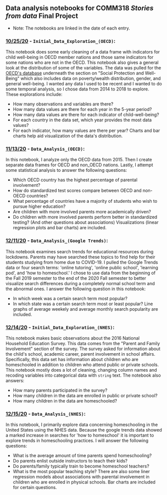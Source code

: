 ## Data analysis notebooks for COMM318 _Stories from data_ Final Project

* Note: The notebooks are linked in the date of each entry.

### [10/25/20](https://commjhub.asc.upenn.edu/user/aheyward/notebooks/comm318_F20/comm318_F20_Final_Project/data_analysis/Initial_Data_Exploration_(OECD).ipynb) - `Initial_Data_Exploration_(OECD)`:
This notebook does some early cleaning of a data frame with indicators for child well-being in OECD member nations and those same indicators for some nations who are not in the OECD. This notebook also gives a general look at the distribution of some of the variables. The data was pulled for the [OECD's database](https://stats.oecd.org/) underneath the section on "Social Protection and Well-Being" which also includes data on poverty/wealth distribution, gender, and general well-being. I wanted any data I used to be recent and I wanted to do some temporal analysis, so I chose data from 2014 to 2018 to explore. These explorations include: 
* How many observations and variables are there?
* How many data values are there for each year in the 5-year period?
* How many data values are there for each indicator of child-well-being?
* For each country in the data set, which year provides the most data values? 
* For each indicator, how many values are there per year?
Charts and bar charts help aid visualization of the data's distribution.

### [11/13/20](https://commjhub.asc.upenn.edu/user/aheyward/notebooks/comm318_F20/comm318_F20_Final_Project/data_analysis/Data_Analysis_(OECD).ipynb) - `Data_Analysis_(OECD)`:
In this notebook, I analyze only the OECD data from 2015. Then I create separate data frames for OECD and non_OECD nations. Lastly, I attempt some statistical analysis to answer the following questions:
* Which OECD country has the highest percentage of parental involvement?
* How do standardized test scores compare between OECD and non-OECD countries?
* What percentage of countries have a majority of students who wish to pursue higher education?
* Are children with more involved parents more academically driven?
* Do children with more involved parents perform better in standardized testing? (And other questions about associations)
Visualizations (linear regression plots and bar charts) are included.


### [12/11/20](https://commjhub.asc.upenn.edu/user/aheyward/notebooks/comm318_F20/comm318_F20_Final_Project/data_analysis/Data_Analysis_(Google_Trends).ipynb) - `Data_Analysis_(Google Trends)`:
This notebook examines search trends for educational resources during lockdowns. Parents may have searched these topics to find help for their students studying from home due to COVID-19. I pulled the Google Trends data or four search terms: 'online tutoring', 'online public school', 'learning pod', and 'how to homeschool.' I chose to use data from the beginning of the Fall 2019 semester to the end of the 2020 Fall semester to better visualize search differences during a completely normal school term and the abnormal ones. I answer the following question in this notebook:
* In which week was a certain search term most popular?
* In which state was a certain search term most or least popular?
Line graphs of average weekely and average monthly search popularity are included.


### [12/14/20](https://commjhub.asc.upenn.edu/user/aheyward/notebooks/comm318_F20/comm318_F20_Final_Project/data_analysis/Initial_Data_Exploration_(NHES).ipynb) - `Initial_Data_Exploration_(NHES)`:
This notebook makes basic observations about the 2016 National Household Education Survey. This data comes from the "Parent and Family Involvement" section of the survey. The survey asked for information about the child's school, academic career, parent involvement in school affairs. Specifically, this data set has information about children who are homeschooled in addition to children who attend public or private schools. This notebook mostly does a lot of cleaning, changing column names and recoding variables into categorical data with `string` text. The notebook also answers:
* How many parents participated in the survey?
* How many children in the data are enrolled in public or private school?
* How many children in the data are homeschooled?


### [12/15/20](https://commjhub.asc.upenn.edu/user/aheyward/notebooks/comm318_F20/comm318_F20_Final_Project/data_analysis/Data_Analysis_(NHES).ipynb) - `Data_Analysis_(NHES)`:
In this notebook, I primarily explore data concerning homeschooling in the United States using the NHES data. Because the google trends data showed a marked increase in searches for 'how to homeschool' it is important to explore trends in homeschooling practices. I will answer the following questions:
* What is the average amount of time parents spend homeschooling?
* Do parents enlist outside instructors to teach their kids?
* Do parents/family typically train to become homeschool teachers?
* What is the most popular teaching style?
There are also some liner regression models about associations with parental involvement in children who are enrolled in physical schools.
Bar charts are included for certain questions.